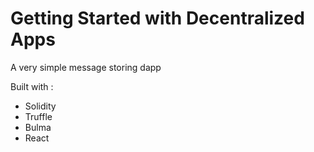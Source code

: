 # Getting Started with Decentralized Apps

A very simple message storing dapp 

Built with :

* Solidity 
* Truffle
* Bulma 
* React 

